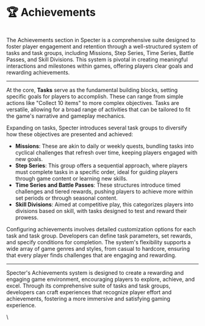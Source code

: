 # 🏆 Achievements

\
The Achievements section in Specter is a comprehensive suite designed to foster player engagement and retention through a well-structured system of tasks and task groups, including Missions, Step Series, Time Series, Battle Passes, and Skill Divisions. This system is pivotal in creating meaningful interactions and milestones within games, offering players clear goals and rewarding achievements.

***

At the core, **Tasks** serve as the fundamental building blocks, setting specific goals for players to accomplish. These can range from simple actions like "Collect 10 items" to more complex objectives. Tasks are versatile, allowing for a broad range of activities that can be tailored to fit the game's narrative and gameplay mechanics.

Expanding on tasks, Specter introduces several task groups to diversify how these objectives are presented and achieved:

* **Missions**: These are akin to daily or weekly quests, bundling tasks into cyclical challenges that refresh over time, keeping players engaged with new goals.
* **Step Series**: This group offers a sequential approach, where players must complete tasks in a specific order, ideal for guiding players through game content or learning new skills.
* **Time Series and Battle Passes**: These structures introduce timed challenges and tiered rewards, pushing players to achieve more within set periods or through seasonal content.
* **Skill Divisions**: Aimed at competitive play, this categorizes players into divisions based on skill, with tasks designed to test and reward their prowess.

Configuring achievements involves detailed customization options for each task and task group. Developers can define task parameters, set rewards, and specify conditions for completion. The system's flexibility supports a wide array of game genres and styles, from casual to hardcore, ensuring that every player finds challenges that are engaging and rewarding.

***

Specter's Achievements system is designed to create a rewarding and engaging game environment, encouraging players to explore, achieve, and excel. Through its comprehensive suite of tasks and task groups, developers can craft experiences that recognize player effort and achievements, fostering a more immersive and satisfying gaming experience.

\
